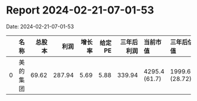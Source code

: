 
# Report 2024-02-21-07-01-53
Date: 2024-02-21-07-01-53


|    | 名称   |   总股本 |     利润 |   增长率 |   给定PE |   三年后利润 | 当前市值          | 三年后估值           | 理想买入点          | 理想卖出点           |
|---:|:-----|------:|-------:|------:|-------:|--------:|:--------------|:----------------|:---------------|:----------------|
|  0 | 美的集团 | 69.62 | 287.94 |  5.69 |   5.88 |  339.94 | 4295.4 (61.7) | 1999.65 (28.72) | 999.82 (14.36) | 2999.48 (43.08) |